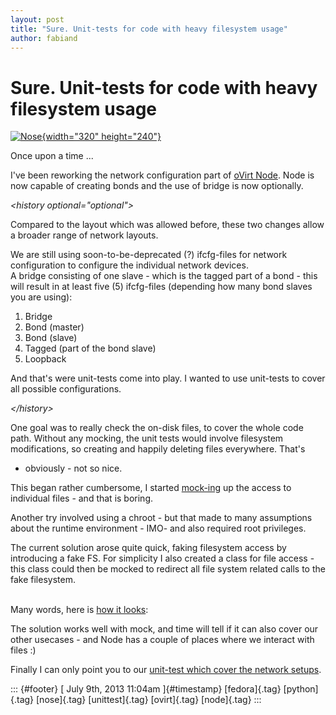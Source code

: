 ```yaml
---
layout: post
title: "Sure. Unit-tests for code with heavy filesystem usage"
author: fabiand
---
```



Sure. Unit-tests for code with heavy filesystem usage
=====================================================

[![Nose](http://farm5.staticflickr.com/4116/4782896202_c553733b81_n.jpg){width="320"
height="240"}](http://www.flickr.com/photos/wwarby/4782896202/ "Nose von wwarby bei Flickr")

Once upon a time ...

I've been reworking the network configuration part of [oVirt
Node](http://www.ovirt.org/Node). Node is now capable of creating bonds
and the use of bridge is now optionally.

*\<history optional="optional"\>*

Compared to the layout which was allowed before, these two changes allow
a broader range of network layouts.

We are still using soon-to-be-deprecated (?) ifcfg-files for network
configuration to configure the individual network devices.\
A bridge consisting of one slave - which is the tagged part of a bond -
this will result in at least five (5) ifcfg-files (depending how many
bond slaves you are using):

1.  Bridge
2.  Bond (master)
3.  Bond (slave)
4.  Tagged (part of the bond slave)
5.  Loopback

And that's were unit-tests come into play. I wanted to use unit-tests to
cover all possible configurations.

*\</history\>*

One goal was to really check the on-disk files, to cover the whole code
path. Without any mocking, the unit tests would involve filesystem
modifications, so creating and happily deleting files everywhere. That's
- obviously - not so nice.

This began rather cumbersome, I started
[mock-ing](http://www.voidspace.org.uk/python/mock/) up the access to
individual files - and that is boring.

Another try involved using a chroot - but that made to many assumptions
about the runtime environment - IMO- and also required root privileges.

The current solution arose quite quick, faking filesystem access by
introducing a fake FS. For simplicity I also created a class for file
access - this class could then be mocked to redirect all file system
related calls to the fake filesystem.

\
Many words, here is [how it
looks](https://gist.github.com/anonymous/5955820):

The solution works well with mock, and time will tell if it can also
cover our other usecases - and Node has a couple of places where we
interact with files :)

Finally I can only point you to our [unit-test which cover the network
setups](http://gerrit.ovirt.org/gitweb?p=ovirt-node.git;a=blob;f=tests/nose/network_config.py;hb=HEAD).

::: {#footer}
[ July 9th, 2013 11:04am ]{#timestamp} [fedora]{.tag} [python]{.tag}
[nose]{.tag} [unittest]{.tag} [ovirt]{.tag} [node]{.tag}
:::
